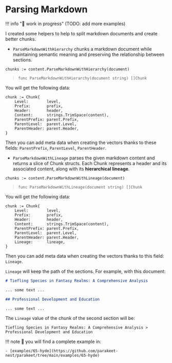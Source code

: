 # Parsing Markdown

!!! info "🚧 work in progress" (TODO: add more examples)

I created some helpers to help to split markdown documents and create better chunks.

- `ParseMarkdownWithHierarchy` chunks a markdown document while maintaining semantic meaning and preserving the relationship between sections.

```golang
chunks := content.ParseMarkdownWithHierarchy(document)
```
> `func ParseMarkdownWithHierarchy(document string) []Chunk`

You will get the following data:
```golang
chunk := Chunk{
    Level:        level,
    Prefix:       prefix,
    Header:       header,
    Content:      strings.TrimSpace(content),
    ParentPrefix: parent.Prefix,
    ParentLevel:  parent.Level,
    ParentHeader: parent.Header,
}
```
Then you can add meta data when creating the vectors thanks to these fields: `ParentPrefix`, `ParentLevel`, `ParentHeader`.

- `ParseMarkdownWithLineage` parses the given markdown content and returns a slice of Chunk structs. Each Chunk represents a header and its associated content, along with its **hierarchical lineage**.

```golang
chunks := content.ParseMarkdownWithLineage(document)
```
> `func ParseMarkdownWithLineage(document string) []Chunk`

You will get the following data:
```golang
chunk := Chunk{
    Level:        level,
    Prefix:       prefix,
    Header:       header,
    Content:      strings.TrimSpace(content),
    ParentPrefix: parent.Prefix,
    ParentLevel:  parent.Level,
    ParentHeader: parent.Header,
    Lineage:      lineage,
}
```
Then you can add meta data when creating the vectors thanks to this field: `Lineage`.

`Lineage` will keep the path of the sections. For example, with this document:

```markdown
# Tiefling Species in Fantasy Realms: A Comprehensive Analysis

... some text ...

## Professional Development and Education

... some text ...
```

The `Lineage` value of the chunk of the second section will be:

```raw
Tiefling Species in Fantasy Realms: A Comprehensive Analysis > Professional Development and Education
```

!!! note
	👀 you will find a complete example in:

    - [examples/65-hyde](https://github.com/parakeet-nest/parakeet/tree/main/examples/65-hyde)
